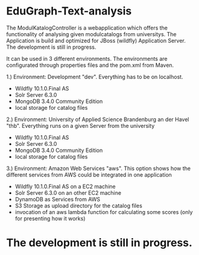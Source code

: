 # EduGraph-Text-analysis

The ModulKatalogController is a webapplication which offers the functionality of analysing given modulcatalogs from universitys.
The Application is build and optimized for JBoss (wildfly) Application Server. The development is still in progress. 

It can be used in 3 different environments. The environments are configurated through properties files and the pom.xml from Maven.

1.) Environment: Development "dev". Everything has to be on localhost. 
* Wildfly 10.1.0.Final AS
* Solr Server 6.3.0 
* MongoDB 3.4.0 Community Edition
* local storage for catalog files
    
2.) Environment: University of Applied Science Brandenburg an der Havel "thb". Everything runs on a given Server from the university
* Wildfly 10.1.0.Final AS
* Solr Server 6.3.0
* MongoDB 3.4.0 Community Edition
* local storage for catalog files

3.) Environment: Amazon Web Services "aws". This option shows how the different services from AWS could be integrated in one application
* Wildfly 10.1.0.Final AS on a EC2 machine
* Solr Server 6.3.0 on an other EC2 machine
* DynamoDB as Services from AWS
* S3 Storage as upload directory for the catalog files
* invocation of an aws lambda function for calculating some scores (only for presenting how it works) 


# The development is still in progress.
